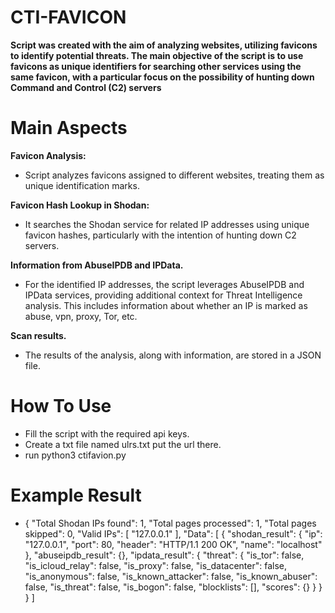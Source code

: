 # CTI-FAVICON

**Script was created with the aim of analyzing websites, utilizing favicons to identify potential threats. The main objective of the script is to use favicons as unique identifiers for searching other services using the same favicon, with a particular focus on the possibility of hunting down Command and Control (C2) servers**

# Main Aspects
**Favicon Analysis:**
- Script analyzes favicons assigned to different websites, treating them as unique identification marks.
  
**Favicon Hash Lookup in Shodan:**

- It searches the Shodan service for related IP addresses using unique favicon hashes, particularly with the intention of hunting down C2 servers.
  
**Information from AbuseIPDB and IPData.**
- For the identified IP addresses, the script leverages AbuseIPDB and IPData services, providing additional context for Threat Intelligence analysis. This includes information about whether an IP is marked as abuse, vpn, proxy, Tor, etc.

**Scan results.**
- The results of the analysis, along with information, are stored in a JSON file.

# How To Use

- Fill the script with the required api keys.
- Create a txt file named ulrs.txt put the url there.
- run python3 ctifavion.py

# Example Result
- {
  "Total Shodan IPs found": 1,
  "Total pages processed": 1,
  "Total pages skipped": 0,
  "Valid IPs": [
    "127.0.0.1"
  ],
  "Data": [
    {
      "shodan_result": {
        "ip": "127.0.0.1",
        "port": 80,
        "header": "HTTP/1.1 200 OK",
        "name": "localhost"
      },
      "abuseipdb_result": {},
      "ipdata_result": {
        "threat": {
          "is_tor": false,
          "is_icloud_relay": false,
          "is_proxy": false,
          "is_datacenter": false,
          "is_anonymous": false,
          "is_known_attacker": false,
          "is_known_abuser": false,
          "is_threat": false,
          "is_bogon": false,
          "blocklists": [],
          "scores": {}
        }
      }
    }
  ]

